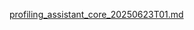 [profiling_assistant_core_20250623T01.md](https://github.com/user-attachments/files/20855171/profiling_assistant_core_20250623T01.md)
